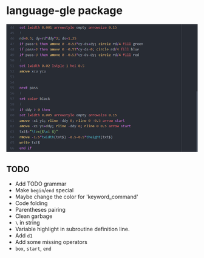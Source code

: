# language-gle package

![image-20200827004545245](figures/README/image-20200827004545245.png)

## TODO

- Add TODO grammar
- Make `begin`/`end` special
- Maybe change the color for 'keyword_command'
- Code folding
- Parentheses pairing
- Clean garbage
- `\` in string
- Variable highlight in subroutine definition line.
- Add `d1`
- Add some missing operators
- `box`, `start`, `end`